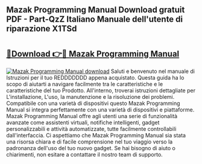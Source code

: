 ## Mazak Programming Manual Download gratuit PDF - Part-QzZ Italiano Manuale dell'utente di riparazione X1TSd

# <h2><a href="http://dffyho.blite.top/?on=Mazak+Programming+Manual">🔗Download 👉🔴 Mazak Programming Manual</a></h2>

[![Mazak Programming Manual download](https://i.imgur.com/lujVjoI.png)](http://dffyho.blite.top/?on=Mazak+Programming+Manual)
Saluti e benvenuto nel manuale di Istruzioni per il tuo REDDDDDDD appena acquistato. Questa guida ha lo scopo di aiutarti a navigare facilmente tra le caratteristiche e le caratteristiche del tuo Prodotto. All'interno, troverai istruzioni dettagliate per L'installazione, L'uso, la manutenzione e la risoluzione dei problemi. Compatibile con una varietà di dispositivi questo Mazak Programming Manual si integra perfettamente con una varietà di dispositivi e piattaforme. Mazak Programming Manual offre agli utenti una serie di funzionalità avanzate come assistenti virtuali, notifiche intelligenti, gadget personalizzabili e attività automatizzate, tutte facilmente controllabili dall'interfaccia. Ci aspettiamo che Mazak Programming Manual sia stata una risorsa chiara e di facile comprensione nel tuo viaggio verso la padronanza dell'uso del tuo nuovo gadget. Se hai bisogno di aiuto o chiarimenti, non esitare a contattare il nostro team di supporto.

